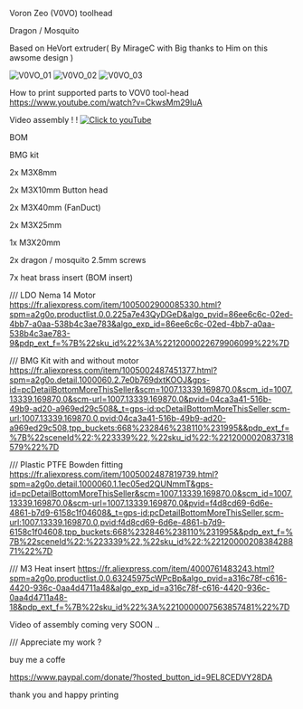 Voron Zeo (V0VO) toolhead 

Dragon / Mosquito 

Based on HeVort extruder( By MirageC with Big thanks to Him on this awsome design )



![V0VO_01](https://user-images.githubusercontent.com/70104136/133227981-28751f21-1649-4d4e-b946-60fabdd55e79.jpg)
![V0VO_02](https://user-images.githubusercontent.com/70104136/133228012-99412920-f3e0-4343-ad31-36cf274a56e4.jpg)
![V0VO_03](https://user-images.githubusercontent.com/70104136/133228027-d88f3fab-19bb-4d73-b6cc-128bb3d99186.jpg)


How to print supported parts to VOV0 tool-head
https://www.youtube.com/watch?v=CkwsMm29IuA

Video assembly ! !
[![Click to youTube](https://user-images.githubusercontent.com/70104136/133600673-5bb4b4c8-821e-4386-8e90-987780248c23.jpg)](https://youtu.be/-FUMWvaNkwY "Click to youTube")









BOM 


BMG kit

2x M3X8mm

2x M3X10mm Button head

2x M3X40mm (FanDuct) 

2x M3X25mm 

1x M3X20mm

2x dragon / mosquito 2.5mm screws

7x heat brass insert (BOM insert)


/// LDO Nema 14 Motor 
https://fr.aliexpress.com/item/1005002900085330.html?spm=a2g0o.productlist.0.0.225a7e43QyDGeD&algo_pvid=86ee6c6c-02ed-4bb7-a0aa-538b4c3ae783&algo_exp_id=86ee6c6c-02ed-4bb7-a0aa-538b4c3ae783-9&pdp_ext_f=%7B%22sku_id%22%3A%2212000022679906099%22%7D

/// BMG Kit with and without motor 
https://fr.aliexpress.com/item/1005002487451377.html?spm=a2g0o.detail.1000060.2.7e0b769dxtKOOJ&gps-id=pcDetailBottomMoreThisSeller&scm=1007.13339.169870.0&scm_id=1007.13339.169870.0&scm-url=1007.13339.169870.0&pvid=04ca3a41-516b-49b9-ad20-a969ed29c508&_t=gps-id:pcDetailBottomMoreThisSeller,scm-url:1007.13339.169870.0,pvid:04ca3a41-516b-49b9-ad20-a969ed29c508,tpp_buckets:668%232846%238110%231995&&pdp_ext_f=%7B%22sceneId%22:%223339%22,%22sku_id%22:%2212000020837318579%22%7D 


/// Plastic PTFE Bowden fitting
https://fr.aliexpress.com/item/1005002487819739.html?spm=a2g0o.detail.1000060.1.1ec05ed2QUNmmT&gps-id=pcDetailBottomMoreThisSeller&scm=1007.13339.169870.0&scm_id=1007.13339.169870.0&scm-url=1007.13339.169870.0&pvid=f4d8cd69-6d6e-4861-b7d9-6158c1f04608&_t=gps-id:pcDetailBottomMoreThisSeller,scm-url:1007.13339.169870.0,pvid:f4d8cd69-6d6e-4861-b7d9-6158c1f04608,tpp_buckets:668%232846%238110%231995&&pdp_ext_f=%7B%22sceneId%22:%223339%22,%22sku_id%22:%2212000020838428871%22%7D

/// M3 Heat insert 
https://fr.aliexpress.com/item/4000761483243.html?spm=a2g0o.productlist.0.0.63245975cWPcBp&algo_pvid=a316c78f-c616-4420-936c-0aa4d4711a48&algo_exp_id=a316c78f-c616-4420-936c-0aa4d4711a48-18&pdp_ext_f=%7B%22sku_id%22%3A%2210000007563857481%22%7D


Video of assembly coming very SOON ..



/// Appreciate my work ?

buy me a coffe 

https://www.paypal.com/donate/?hosted_button_id=9EL8CEDVY28DA

thank you and happy printing 
